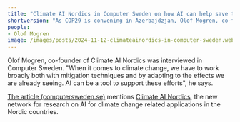 ```yaml
---
title: "Climate AI Nordics in Computer Sweden on how AI can help save the climate"
shortversion: "As COP29 is convening in Azerbajdzjan, Olof Mogren, co-founder of Climate AI Nordics was interviewed in Computer Sweden. \"When it comes to climate change, we have to work broadly both with mitigation techniques and by adapting to the effects we are already seeing\". \"AI can be a tool to support these efforts\"."
people:
- Olof Mogren
image: /images/posts/2024-11-12-climateainordics-in-computer-sweden.webp
---
```


Olof Mogren, co-founder of Climate AI Nordics was interviewed in Computer Sweden. "When it comes to climate change, we have to work broadly both with mitigation techniques and by adapting to the effects we are already seeing. AI can be a tool to support these efforts", he says.

  [The article (computersweden.se)](https://computersweden.se/article/3602548/sa-kan-ai-anvandas-for-att-radda-klimatet.html) mentions [Climate AI Nordics](https://climateainordics.com/), the new network for research on AI for climate change related applications in the Nordic countries.

